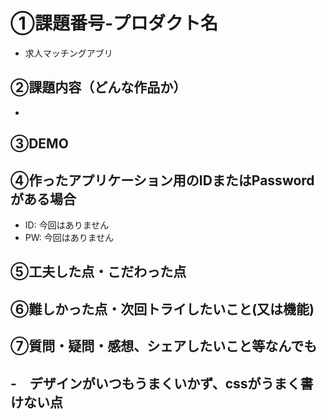 # ①課題番号-プロダクト名

- 求人マッチングアブリ

## ②課題内容（どんな作品か）

- 

## ③DEMO

## ④作ったアプリケーション用のIDまたはPasswordがある場合

- ID: 今回はありません
- PW: 今回はありません

## ⑤工夫した点・こだわった点



## ⑥難しかった点・次回トライしたいこと(又は機能)



## ⑦質問・疑問・感想、シェアしたいこと等なんでも
-　デザインがいつもうまくいかず、cssがうまく書けない点
- 
